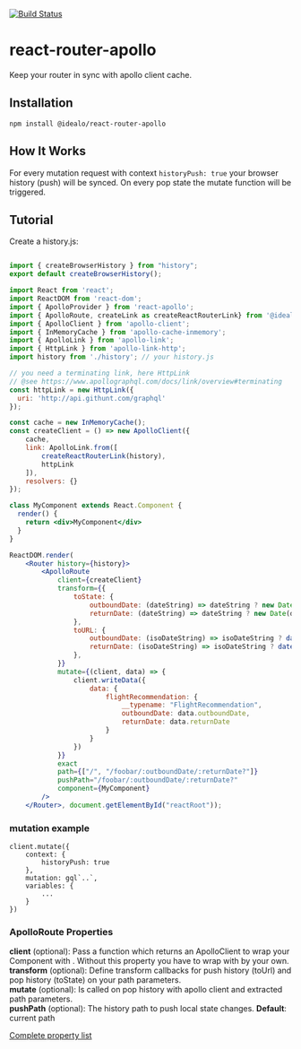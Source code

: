 [![Build Status](https://jenkins2.eu.idealo.com/jenkins/buildStatus/icon?job=RFLUG_javascript-react-router-apollo_commit)](https://jenkins2.eu.idealo.com/jenkins/view/Reise/view/Flug/view/JavaScript/job/RFLUG_javascript-react-router-apollo_commit/)

# react-router-apollo

Keep your router in sync with apollo client cache.

## Installation

```
npm install @idealo/react-router-apollo
```

## How It Works

For every mutation request with context `historyPush: true` your browser history (push) will be synced. 
On every pop state the mutate function will be triggered.

## Tutorial

Create a history.js:
```jsx harmony

import { createBrowserHistory } from "history";
export default createBrowserHistory();
```

```jsx harmony
import React from 'react';
import ReactDOM from 'react-dom';
import { ApolloProvider } from 'react-apollo';
import { ApolloRoute, createLink as createReactRouterLink} from '@idealo/react-router-apollo';
import { ApolloClient } from 'apollo-client';
import { InMemoryCache } from 'apollo-cache-inmemory';
import { ApolloLink } from 'apollo-link';
import { HttpLink } from 'apollo-link-http';
import history from './history'; // your history.js

// you need a terminating link, here HttpLink
// @see https://www.apollographql.com/docs/link/overview#terminating
const httpLink = new HttpLink({
  uri: 'http://api.githunt.com/graphql'
});

const cache = new InMemoryCache();
const createClient = () => new ApolloClient({
    cache,
    link: ApolloLink.from([
        createReactRouterLink(history),
        httpLink
    ]),
    resolvers: {}
});

class MyComponent extends React.Component {
  render() {
    return <div>MyComponent</div>
  }
}

ReactDOM.render(
    <Router history={history}>
        <ApolloRoute
            client={createClient}
            transform={{
                toState: {
                    outboundDate: (dateString) => dateString ? new Date(dateString).toISOString() : null,
                    returnDate: (dateString) => dateString ? new Date(dateString).toISOString() : null
                },
                toURL: {
                    outboundDate: (isoDateString) => isoDateString ? dateFormat(new Date(isoDateString), URL_DATE_FORMAT) : null,
                    returnDate: (isoDateString) => isoDateString ? dateFormat(new Date(isoDateString), URL_DATE_FORMAT) : null
                },
            }}
            mutate={(client, data) => {
                client.writeData({
                    data: {
                        flightRecommendation: {
                            __typename: "FlightRecommendation",
                            outboundDate: data.outboundDate,
                            returnDate: data.returnDate
                        }
                    }
                })
            }}
            exact
            path={["/", "/foobar/:outboundDate/:returnDate?"]}
            pushPath="/foobar/:outboundDate/:returnDate?"
            component={MyComponent}
        />
    </Router>, document.getElementById("reactRoot"));
```

### mutation example

```
client.mutate({
    context: {
        historyPush: true
    },
    mutation: gql`..`,
    variables: {
        ...
    }
})
```

### ApolloRoute Properties

 __client__ (optional): Pass a function which returns an ApolloClient to wrap your Component with <ApolloProvider>. Without this property you have to wrap <ApolloRoute> with <ApolloProvider> by your own.  
 __transform__ (optional):  Define transform callbacks for push history (toUrl) and pop history (toState) on your path parameters.  
 __mutate__ (optional):  Is called on pop history with apollo client and extracted path parameters.  
 __pushPath__ (optional): The history path to push local state changes. __Default__: current path
 
 [Complete property list](https://reacttraining.com/react-router/web/api/Route)